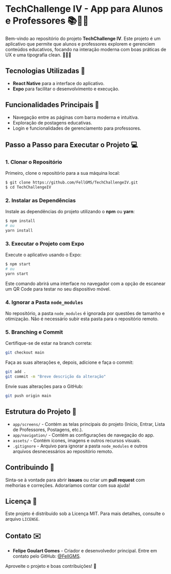 # TechChallenge IV - App para Alunos e Professores 📚👩‍🏫

Bem-vindo ao repositório do projeto **TechChallenge IV**. Este projeto é um aplicativo que permite que alunos e professores explorem e gerenciem conteúdos educativos, focando na interação moderna com boas práticas de UX e uma tipografia clean. 👨‍💻✨

## Tecnologias Utilizadas 🚀
- **React Native** para a interface do aplicativo.
- **Expo** para facilitar o desenvolvimento e execução.

## Funcionalidades Principais 📝
- Navegação entre as páginas com barra moderna e intuitiva.
- Exploração de postagens educativas.
- Login e funcionalidades de gerenciamento para professores.

## Passo a Passo para Executar o Projeto 💻

### 1. Clonar o Repositório
Primeiro, clone o repositório para a sua máquina local:
```bash
$ git clone https://github.com/FellGMS/TechChallengeIV.git
$ cd TechChallengeIV
```

### 2. Instalar as Dependências
Instale as dependências do projeto utilizando o **npm** ou **yarn**:
```bash
$ npm install
# ou
yarn install
```

### 3. Executar o Projeto com Expo
Execute o aplicativo usando o Expo:
```bash
$ npm start
# ou
yarn start
```
Este comando abrirá uma interface no navegador com a opção de escanear um QR Code para testar no seu dispositivo móvel.

### 4. Ignorar a Pasta `node_modules`
No repositório, a pasta `node_modules` é ignorada por questões de tamanho e otimização. Não é necessário subir esta pasta para o repositório remoto.

### 5. Branching e Commit
Certifique-se de estar na branch correta:
```bash
git checkout main
```
Faça as suas alterações e, depois, adicione e faça o commit:
```bash
git add .
git commit -m "Breve descrição da alteração"
```

Envie suas alterações para o GitHub:
```bash
git push origin main
```

## Estrutura do Projeto 📁
- `app/screens/` - Contém as telas principais do projeto (Início, Entrar, Lista de Professores, Postagens, etc.).
- `app/navigation/` - Contém as configurações de navegação do app.
- `assets/` - Contém ícones, imagens e outros recursos visuais.
- `.gitignore` - Arquivo para ignorar a pasta `node_modules` e outros arquivos desnecessários ao repositório remoto.

## Contribuindo 🤝
Sinta-se à vontade para abrir **issues** ou criar um **pull request** com melhorias e correções. Adoraríamos contar com sua ajuda!

## Licença 📜
Este projeto é distribuído sob a Licença MIT. Para mais detalhes, consulte o arquivo `LICENSE`.

## Contato ✉️
- **Felipe Goulart Gomes** - Criador e desenvolvedor principal. Entre em contato pelo GitHub: [@FellGMS](https://github.com/FellGMS).

Aproveite o projeto e boas contribuições! 🚀

